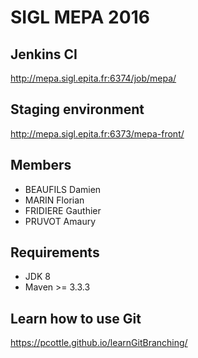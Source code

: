 SIGL MEPA 2016
====

Jenkins CI
---------------
http://mepa.sigl.epita.fr:6374/job/mepa/

Staging environment
---------------
http://mepa.sigl.epita.fr:6373/mepa-front/

Members
---------------
* BEAUFILS Damien
* MARIN Florian
* FRIDIERE Gauthier
* PRUVOT Amaury

Requirements
---------------
* JDK 8
* Maven >= 3.3.3

Learn how to use Git
---------------
https://pcottle.github.io/learnGitBranching/
